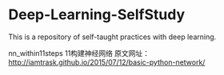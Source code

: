 # Deep-Learning-SelfStudy
This is a repository of self-taught practices with deep learning.

nn_within11steps
11构建神经网络
原文网址：http://iamtrask.github.io/2015/07/12/basic-python-network/ 

